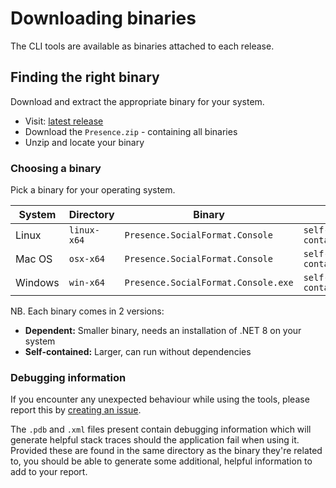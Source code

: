 # Downloading binaries

The CLI tools are available as binaries attached to each release.

## Finding the right binary

Download and extract the appropriate binary for your system.

- Visit: [latest release](https://github.com/instantiator/presence/releases/latest)
- Download the `Presence.zip` - containing all binaries
- Unzip and locate your binary

### Choosing a binary

Pick a binary for your operating system.

| System  | Directory   | Binary                              | Stand-alone binary                                 |
| ------- | ----------- | ----------------------------------- | -------------------------------------------------- |
| Linux   | `linux-x64` | `Presence.SocialFormat.Console`     | `self-contained/Presence.SocialFormat.Console`     |
| Mac OS  | `osx-x64`   | `Presence.SocialFormat.Console`     | `self-contained/Presence.SocialFormat.Console`     |
| Windows | `win-x64`   | `Presence.SocialFormat.Console.exe` | `self-contained/Presence.SocialFormat.Console.exe` |

NB. Each binary comes in 2 versions:

- **Dependent:** Smaller binary, needs an installation of .NET 8 on your system
- **Self-contained:** Larger, can run without dependencies

### Debugging information

If you encounter any unexpected behaviour while using the tools, please report this by [creating an issue](https://github.com/instantiator/presence/issues/new).

The `.pdb` and `.xml` files present contain debugging information which will generate helpful stack traces should the application fail when using it. Provided these are found in the same directory as the binary they're related to, you should be able to generate some additional, helpful information to add to your report.
